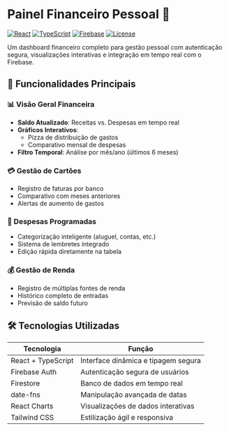 # Painel Financeiro Pessoal 💸

[![React](https://img.shields.io/badge/React-18.2.0-blue?logo=react)](https://react.dev/)
[![TypeScript](https://img.shields.io/badge/TypeScript-5.0.0-blue?logo=typescript)](https://www.typescriptlang.org/)
[![Firebase](https://img.shields.io/badge/Firebase-10.1.0-orange?logo=firebase)](https://firebase.google.com/)
[![License](https://img.shields.io/badge/License-MIT-green)](https://opensource.org/licenses/MIT)

Um dashboard financeiro completo para gestão pessoal com autenticação segura, visualizações interativas e integração em tempo real com o Firebase.

## 🌟 Funcionalidades Principais

### 📊 Visão Geral Financeira
- **Saldo Atualizado**: Receitas vs. Despesas em tempo real
- **Gráficos Interativos**:
  - Pizza de distribuição de gastos
  - Comparativo mensal de despesas
- **Filtro Temporal**: Análise por mês/ano (últimos 6 meses)

### 💳 Gestão de Cartões
- Registro de faturas por banco
- Comparativo com meses anteriores
- Alertas de aumento de gastos

### 📅 Despesas Programadas
- Categorização inteligente (aluguel, contas, etc.)
- Sistema de lembretes integrado
- Edição rápida diretamente na tabela

### 💰 Gestão de Renda
- Registro de múltiplas fontes de renda
- Histórico completo de entradas
- Previsão de saldo futuro


## 🛠 Tecnologias Utilizadas
| Tecnologia           | Função                                |
|----------------------|---------------------------------------|
| React + TypeScript   | Interface dinâmica e tipagem segura   |
| Firebase Auth        | Autenticação segura de usuários       |
| Firestore            | Banco de dados em tempo real          |
| date-fns             | Manipulação avançada de datas         |
| React Charts         | Visualizações de dados interativas    |
| Tailwind CSS         | Estilização ágil e responsiva         |



